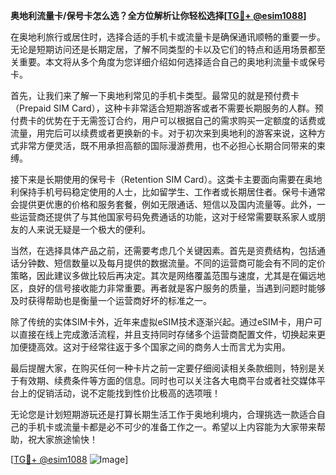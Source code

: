 **奥地利流量卡/保号卡怎么选？全方位解析让你轻松选择[[TG💪+ @esim1088](https://t.me/s/esim1088)]**

在奥地利旅行或居住时，选择合适的手机卡或流量卡是确保通讯顺畅的重要一步。无论是短期访问还是长期定居，了解不同类型的卡以及它们的特点和适用场景都至关重要。本文将从多个角度为您详细介绍如何选择适合自己的奥地利流量卡或保号卡。

首先，让我们来了解一下奥地利常见的手机卡类型。最常见的就是预付费卡（Prepaid SIM Card），这种卡非常适合短期游客或者不需要长期服务的人群。预付费卡的优势在于无需签订合约，用户可以根据自己的需求购买一定额度的话费或流量，用完后可以续费或者更换新的卡。对于初次来到奥地利的游客来说，这种方式非常方便灵活，既不用承担高额的国际漫游费用，也不必担心长期合同带来的束缚。

接下来是长期使用的保号卡（Retention SIM Card）。这类卡主要面向需要在奥地利保持手机号码稳定使用的人士，比如留学生、工作者或长期居住者。保号卡通常会提供更优惠的价格和服务套餐，例如无限通话、短信以及国内流量等。此外，一些运营商还提供了与其他国家号码免费通话的功能，这对于经常需要联系家人或朋友的人来说无疑是一个极大的便利。

当然，在选择具体产品之前，还需要考虑几个关键因素。首先是资费结构，包括通话分钟数、短信数量以及每月提供的数据流量。不同的运营商可能会有不同的定价策略，因此建议多做比较后再决定。其次是网络覆盖范围与速度，尤其是在偏远地区，良好的信号接收能力非常重要。再者就是客户服务的质量，当遇到问题时能够及时获得帮助也是衡量一个运营商好坏的标准之一。

除了传统的实体SIM卡外，近年来虚拟eSIM技术逐渐兴起。通过eSIM卡，用户可以直接在线上完成激活流程，并且支持同时存储多个运营商配置文件，切换起来更加便捷高效。这对于经常往返于多个国家之间的商务人士而言尤为实用。

最后提醒大家，在购买任何一种卡片之前一定要仔细阅读相关条款细则，特别是关于有效期、续费条件等方面的信息。同时也可以关注各大电商平台或者社交媒体平台上的促销活动，说不定能找到性价比极高的选项哦！

无论您是计划短期游玩还是打算长期生活工作于奥地利境内，合理挑选一款适合自己的手机卡或流量卡都是必不可少的准备工作之一。希望以上内容能为大家带来帮助，祝大家旅途愉快！

[[TG💪+ @esim1088](https://t.me/s/esim1088) ![Image](https://i.postimg.cc/4NQfJmqS/Snipaste-2025-05-13-00-14-12.png)]